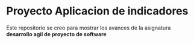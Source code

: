 # Proyecto Aplicacion de indicadores

Este repositorio se creo para mostrar los avances de la asignatura **desarrollo agil de proyecto de software**